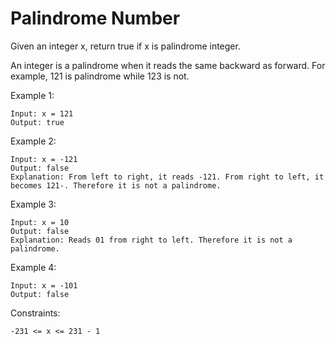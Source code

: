 # Palindrome Number

Given an integer x, return true if x is palindrome integer.

An integer is a palindrome when it reads the same backward as forward. For example, 121 is palindrome while 123 is not.

 

Example 1:
```
Input: x = 121
Output: true
```
Example 2:
```
Input: x = -121
Output: false
Explanation: From left to right, it reads -121. From right to left, it becomes 121-. Therefore it is not a palindrome.
```
Example 3:
```
Input: x = 10
Output: false
Explanation: Reads 01 from right to left. Therefore it is not a palindrome.
```
Example 4:
```
Input: x = -101
Output: false
```

Constraints:
```
-231 <= x <= 231 - 1
```